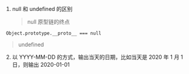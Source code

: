 1. null 和 undefined 的区别
   > null 原型链的终点

```
 Object.prototype.__proto__ === null
```

> undefined

2. 以 YYYY-MM-DD 的方式，输出当天的日期，比如当天是 2020 年 1 月 1 日，则输出 2020-01-01

```


```
